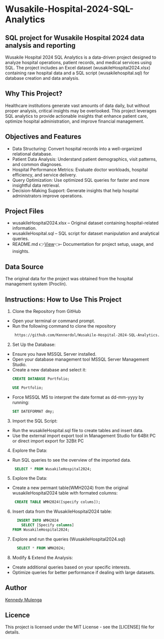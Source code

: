 # Wusakile-Hospital-2024-SQL-Analytics
## SQL project for Wusakile Hospital 2024 data analysis and reporting

Wusakile Hospital 2024 SQL Analytics is a data-driven project designed to analyze hospital operations, patient records, and medical services using SQL. The project includes an Excel dataset (wusakileHospital2024.xlsx) containing raw hospital data and a SQL script (wusakilehospital.sql) for database creation and data analysis.

## Why This Project?
Healthcare institutions generate vast amounts of data daily, but without proper analysis, critical insights may be overlooked. This project leverages SQL analytics to provide actionable insights that enhance patient care, optimize hospital administration, and improve financial management.

## Objectives and Features
- Data Structuring: Convert hospital records into a well-organized relational database.
- Patient Data Analysis: Understand patient demographics, visit patterns, and common diagnoses.
- Hospital Performance Metrics: Evaluate doctor workloads, hospital efficiency, and service delivery.
- Query Optimization: Use optimized SQL queries for faster and more insightful data retrieval.
- Decision-Making Support: Generate insights that help hospital administrators improve operations.

## Project Files
- wusakileHospital2024.xlsx – Original dataset containing hospital-related information.
- wusakileHospital.sql – SQL script for dataset manipulation and analytical queries.
- README.md 👉[View](https://github.com/Kennerdol/Wusakile-Hospital-2024-SQL-Analytics/edit/main/README.md)👈– Documentation for project setup, usage, and insights.

## Data Source
The original data for the project was obtained from the hospital management system (Proclin).

## Instructions: How to Use This Project

1. Clone the Repository from GitHub
- Open your terminal or command prompt.
- Run the following command to clone the repository
  ```sh
   https://github.com/Kennerdol/Wusakile-Hospital-2024-SQL-Analytics.git
  ```

2. Set Up the Database:
- Ensure you have MSSQL Server installed.
- Open your database management tool MSSQL Server Management Studio.
- Create a new database and select it:
  ```sql
  CREATE DATABASE Portfolio;
  ```
  ```sql
  USE Portfolio;
  ```
- Force MSSQL MS to interpret the date format as dd-mm-yyyy by running:
  ```sql
  SET DATEFORMAT dmy;
  ```
  
3. Import the SQL Script:
- Run the wusakileHospital.sql file to create tables and insert data.
- Use the external import export tool in Management Studio for 64Bit PC or direct import export for 32Bit PC

4. Explore the Data:
- Run SQL queries to see the overview of the imported data.
   ```sql
    SELECT * FROM WusakileHospital2024;
   ```
   
5. Explore the Data:
- Create a new permant table(WMH2024) from the original wusakileHospital2024 table with formated columns:
   ```sql
    CREATE TABLE WMH2024([specify colums]);
   ```

6. Insert data from the WusakileHospital2024 table:
     ```sql
       INSERT INTO WMH2024
         SELECT [Specify columns]
     FROM WusakileHospital2024;
    ```

7. Explore and run the queries (WusakileHospital2024.sql)
     ```sql
       SELECT * FROM WMH2024;
    ```
8. Modify & Extend the Analysis:
- Create additional queries based on your specific interests.
- Optimize queries for better performance if dealing with large datasets.

## Author
[Kennedy Mulenga](https://github.com/Kennerdol)

## Licence
This project is licensed under the MIT License - see the [LICENSE] file for details.
